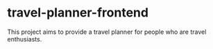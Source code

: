 # travel-planner-frontend
This project aims to provide a travel planner for people who are travel enthusiasts.
